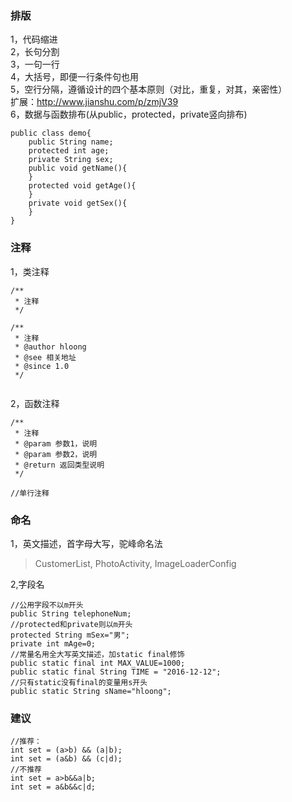### 排版
1，代码缩进   
2，长句分割   
3，一句一行   
4，大括号，即便一行条件句也用   
5，空行分隔，遵循设计的四个基本原则（对比，重复，对其，亲密性）   
扩展：http://www.jianshu.com/p/zmjV39   
6，数据与函数排布(从public，protected，private竖向排布)
```
public class demo{
    public String name;
    protected int age;
    private String sex;
    public void getName(){
    }
    protected void getAge(){
    }
    private void getSex(){
    }
}
```
### 注释
1，类注释
```
/**
 * 注释
 */

/**
 * 注释
 * @author hloong
 * @see 相关地址
 * @since 1.0 
 */
 
```
2，函数注释
```
/**
 * 注释
 * @param 参数1，说明
 * @param 参数2，说明
 * @return 返回类型说明 
 */
 
//单行注释

```

### 命名
1，英文描述，首字母大写，驼峰命名法
> CustomerList, PhotoActivity, ImageLoaderConfig

2,字段名
```
//公用字段不以m开头
public String telephoneNum;
//protected和private则以m开头
protected String mSex="男";
private int mAge=0;
//常量名用全大写英文描述，加static final修饰
public static final int MAX_VALUE=1000;
public static final String TIME = "2016-12-12";
//只有static没有final的变量用s开头
public static String sName="hloong";
```

### 建议
```
//推荐：
int set = (a>b) && (a|b);
int set = (a&b) && (c|d);
//不推荐
int set = a>b&&a|b;
int set = a&b&&c|d;
```